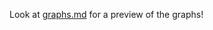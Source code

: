 Look at [graphs.md](https://github.com/mydatastory-dev/r_intro_class/blob/master/_episodes_rmd/graphs.md) for a preview of the graphs!
